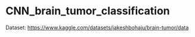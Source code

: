 # CNN_brain_tumor_classification
Dataset: https://www.kaggle.com/datasets/jakeshbohaju/brain-tumor/data
